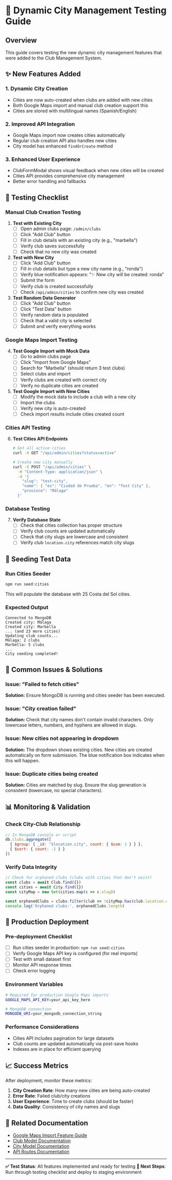 # 🧪 Dynamic City Management Testing Guide

## Overview

This guide covers testing the new dynamic city management features that were added to the Club Management System.

## ✨ New Features Added

### 1. **Dynamic City Creation**
- Cities are now auto-created when clubs are added with new cities
- Both Google Maps import and manual club creation support this
- Cities are stored with multilingual names (Spanish/English)

### 2. **Improved API Integration**
- Google Maps import now creates cities automatically
- Regular club creation API also handles new cities
- City model has enhanced `findOrCreate` method

### 3. **Enhanced User Experience**
- ClubFormModal shows visual feedback when new cities will be created
- Cities API provides comprehensive city management
- Better error handling and fallbacks

## 🧪 Testing Checklist

### Manual Club Creation Testing

1. **Test with Existing City**
   - [ ] Open admin clubs page: `/admin/clubs`
   - [ ] Click "Add Club" button
   - [ ] Fill in club details with an existing city (e.g., "marbella")
   - [ ] Verify club saves successfully
   - [ ] Check that no new city was created

2. **Test with New City** 
   - [ ] Click "Add Club" button
   - [ ] Fill in club details but type a new city name (e.g., "ronda")
   - [ ] Verify blue notification appears: "✨ New city will be created: ronda"
   - [ ] Submit the form
   - [ ] Verify club is created successfully
   - [ ] Check `/api/admin/cities` to confirm new city was created

3. **Test Random Data Generator**
   - [ ] Click "Add Club" button
   - [ ] Click "Test Data" button
   - [ ] Verify random data is populated
   - [ ] Check that a valid city is selected
   - [ ] Submit and verify everything works

### Google Maps Import Testing

4. **Test Google Import with Mock Data**
   - [ ] Go to admin clubs page
   - [ ] Click "Import from Google Maps"
   - [ ] Search for "Marbella" (should return 3 test clubs)
   - [ ] Select clubs and import
   - [ ] Verify clubs are created with correct city
   - [ ] Verify no duplicate cities are created

5. **Test Google Import with New Cities**
   - [ ] Modify the mock data to include a club with a new city
   - [ ] Import the clubs
   - [ ] Verify new city is auto-created
   - [ ] Check import results include cities created count

### Cities API Testing

6. **Test Cities API Endpoints**
   ```bash
   # Get all active cities
   curl -X GET "/api/admin/cities?status=active"
   
   # Create new city manually
   curl -X POST "/api/admin/cities" \
     -H "Content-Type: application/json" \
     -d '{
       "slug": "test-city",
       "name": { "es": "Ciudad de Prueba", "en": "Test City" },
       "province": "Málaga"
     }'
   ```

### Database Testing

7. **Verify Database State**
   - [ ] Check that cities collection has proper structure
   - [ ] Verify club counts are updated automatically
   - [ ] Check that city slugs are lowercase and consistent
   - [ ] Verify club `location.city` references match city slugs

## 🔄 Seeding Test Data

### Run Cities Seeder
```bash
npm run seed:cities
```

This will populate the database with 25 Costa del Sol cities.

### Expected Output
```
Connected to MongoDB
Created city: Málaga
Created city: Marbella
... (and 23 more cities)
Updating club counts...
Málaga: 2 clubs
Marbella: 5 clubs
...
City seeding completed!
```

## 🐛 Common Issues & Solutions

### Issue: "Failed to fetch cities"
**Solution:** Ensure MongoDB is running and cities seeder has been executed.

### Issue: "City creation failed"
**Solution:** Check that city names don't contain invalid characters. Only lowercase letters, numbers, and hyphens are allowed in slugs.

### Issue: New cities not appearing in dropdown
**Solution:** The dropdown shows existing cities. New cities are created automatically on form submission. The blue notification box indicates when this will happen.

### Issue: Duplicate cities being created
**Solution:** Cities are matched by slug. Ensure the slug generation is consistent (lowercase, no special characters).

## 📊 Monitoring & Validation

### Check City-Club Relationship
```javascript
// In MongoDB console or script
db.clubs.aggregate([
  { $group: { _id: "$location.city", count: { $sum: 1 } } },
  { $sort: { count: -1 } }
])
```

### Verify Data Integrity
```javascript
// Check for orphaned clubs (clubs with cities that don't exist)
const clubs = await Club.find({})
const cities = await City.find({})
const cityMap = new Set(cities.map(c => c.slug))

const orphanedClubs = clubs.filter(club => !cityMap.has(club.location.city))
console.log('Orphaned clubs:', orphanedClubs.length)
```

## 🚀 Production Deployment

### Pre-deployment Checklist
- [ ] Run cities seeder in production: `npm run seed:cities`
- [ ] Verify Google Maps API key is configured (for real imports)
- [ ] Test with small dataset first
- [ ] Monitor API response times
- [ ] Check error logging

### Environment Variables
```bash
# Required for production Google Maps imports
GOOGLE_MAPS_API_KEY=your_api_key_here

# MongoDB connection
MONGODB_URI=your_mongodb_connection_string
```

### Performance Considerations
- Cities API includes pagination for large datasets
- Club counts are updated automatically via post-save hooks
- Indexes are in place for efficient querying

## 📈 Success Metrics

After deployment, monitor these metrics:

1. **City Creation Rate**: How many new cities are being auto-created
2. **Error Rate**: Failed club/city creations
3. **User Experience**: Time to create clubs (should be faster)
4. **Data Quality**: Consistency of city names and slugs

## 🔗 Related Documentation

- [Google Maps Import Feature Guide](./GOOGLE_MAPS_IMPORT_FEATURE.md)
- [Club Model Documentation](../lib/models/Club.js)
- [City Model Documentation](../lib/models/City.js)
- [API Routes Documentation](../app/api/admin/)

---

**✅ Test Status**: All features implemented and ready for testing
**🎯 Next Steps**: Run through testing checklist and deploy to staging environment
